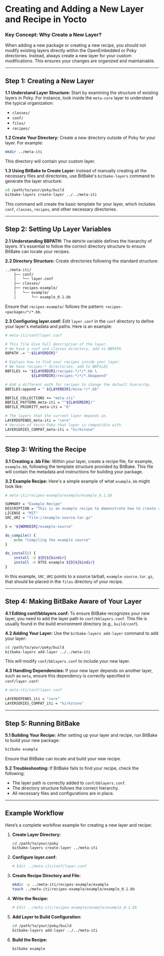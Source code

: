 #  Creating and Adding a New Layer and Recipe in Yocto


### Key Concept: Why Create a New Layer?

When adding a new package or creating a new recipe, you should not modify existing layers directly within the OpenEmbedded or Poky directories. Instead, always create a new layer for your custom modifications. This ensures your changes are organized and maintainable.

---

## Step 1: Creating a New Layer

**1.1 Understand Layer Structure:**
Start by examining the structure of existing layers in Poky. For instance, look inside the `meta-core` layer to understand the typical organization:
- `classes/`
- `conf/`
- `files/`
- `recipes/`

**1.2 Create Your Directory:**
Create a new directory outside of Poky for your layer. For example:
```bash
mkdir ../meta-iti
```
This directory will contain your custom layer.

**1.3 Using BitBake to Create Layer:**
Instead of manually creating all the necessary files and directories, use BitBake's `bitbake-layers` command to generate the layer structure:
```bash
cd /path/to/your/poky/build
bitbake-layers create-layer ../../meta-iti
```
This command will create the basic template for your layer, which includes `conf`, `classes`, `recipes`, and other necessary directories.

---

## Step 2: Setting Up Layer Variables

**2.1 Understanding BBPATH:**
The `BBPATH` variable defines the hierarchy of layers. It's essential to follow the correct directory structure to ensure BitBake can locate your recipes.

**2.2 Directory Structure:**
Create directories following the standard structure:
```bash
../meta-iti/
    ├── conf/
    │   └── layer.conf
    ├── classes/
    ├── recipes-example/
    │   └── example/
    │       └── example_0.1.bb
```
Ensure that `recipes-example/` follows the pattern: `recipes-<package>/*/*.bb`.

**2.3 Configuring layer.conf:**
Edit `layer.conf` in the `conf` directory to define your layer's metadata and paths. Here is an example:
```bash
# meta-iti/conf/layer.conf

# This file Give Full description of the layer.
# We have a conf and classes directory, add to BBPATH
BBPATH .= ":${LAYERDIR}"

# Explain how to find your recipes inside your layer.
# We have recipes-* directories, add to BBFILES
BBFILES += "${LAYERDIR}/recipes-*/*/*.bb \
            ${LAYERDIR}/recipes-*/*/*.bbappend"

# Add a different path for recipes to change the default hierarchy.
BBFILES:append = " ${LAYERDIR}/mina-*/*.bb"

BBFILE_COLLECTIONS += "meta-iti"
BBFILE_PATTERN_meta-iti = "^${LAYERDIR}/"
BBFILE_PRIORITY_meta-iti = "6"

# The layers that the current layer depends on.
LAYERDEPENDS_meta-iti = "core"
# Version of Yocto Poky that layer is compatible with.
LAYERSERIES_COMPAT_meta-iti = "kirkstone"

```

---

## Step 3: Writing the Recipe

**3.1 Creating a .bb File:**
Within your layer, create a recipe file, for example, `example.bb`, following the template structure provided by BitBake. This file will contain the metadata and instructions for building your package.

**3.2 Example Recipe:**
Here's a simple example of what `example.bb` might look like:
```bash
# meta-iti/recipes-example/example/example_0.1.bb

SUMMARY = "Example Recipe"
DESCRIPTION = "This is an example recipe to demonstrate how to create a new recipe in Yocto."
LICENSE = "MIT"
SRC_URI = "file://example-source.tar.gz"

S = "${WORKDIR}/example-source"

do_compile() {
    echo "Compiling the example source"
}

do_install() {
    install -d ${D}${bindir}
    install -m 0755 example ${D}${bindir}
}
```

In this example, `SRC_URI` points to a source tarball, `example-source.tar.gz`, that should be placed in the `files` directory of your recipe.

---

## Step 4: Making BitBake Aware of Your Layer

**4.1 Editing conf/bblayers.conf:**
To ensure BitBake recognizes your new layer, you need to add the layer path to `conf/bblayers.conf`. This file is usually found in the build environment directory (e.g., `build/conf`).

**4.2 Adding Your Layer:**
Use the `bitbake-layers add-layer` command to add your layer:
```bash
cd /path/to/your/poky/build
bitbake-layers add-layer ../../meta-iti
```
This will modify `conf/bblayers.conf` to include your new layer.

**4.3 Handling Dependencies:**
If your new layer depends on another layer, such as `meta`, ensure this dependency is correctly specified in `conf/layer.conf`:
```bash
# meta-iti/conf/layer.conf

LAYERDEPENDS_iti = "core"
LAYERSERIES_COMPAT_iti = "kirkstone"
```

---

## Step 5: Running BitBake

**5.1 Building Your Recipe:**
After setting up your layer and recipe, run BitBake to build your new package:
```bash
bitbake example
```
Ensure that BitBake can locate and build your new recipe.

**5.2 Troubleshooting:**
If BitBake fails to find your recipe, check the following:
- The layer path is correctly added to `conf/bblayers.conf`.
- The directory structure follows the correct hierarchy.
- All necessary files and configurations are in place.

---

## Example Workflow

Here’s a complete workflow example for creating a new layer and recipe:

1. **Create Layer Directory:**
    ```bash
    cd /path/to/your/poky
    bitbake-layers create-layer ../meta-iti
    ```

2. **Configure layer.conf:**
    ```bash
    # Edit ../meta-iti/conf/layer.conf
    ```

3. **Create Recipe Directory and File:**
    ```bash
    mkdir -p ../meta-iti/recipes-example/example
    touch ../meta-iti/recipes-example/example/example_0.1.bb
    ```

4. **Write the Recipe:**
    ```bash
    # Edit ../meta-iti/recipes-example/example/example_0.1.bb
    ```

5. **Add Layer to Build Configuration:**
    ```bash
    cd /path/to/your/poky/build
    bitbake-layers add-layer ../../meta-iti
    ```

6. **Build the Recipe:**
    ```bash
    bitbake example
    ```

